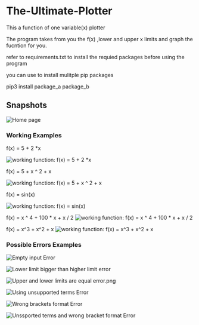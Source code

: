 # The-Ultimate-Plotter

This a function of one variable(x) plotter

The program takes from you the f(x) ,lower and upper x limits and graph the fucntion for you.

refer to requirements.txt to install the requied packages before using the program

you can use to install mulitple pip packages 

pip3 install package_a package_b 


## Snapshots

![Home page](/snapshots/homepage.png)

### Working Examples

f(x) = 5 + 2 *x

![working function: f(x) = 5 + 2 *x ](/snapshots/func1.png)

f(x) = 5 + x ^ 2 + x

![working function: f(x) = 5 + x ^ 2 + x](/snapshots/func2.png)

f(x) = sin(x)

![working function: f(x) = sin(x)](/snapshots/func3.png)

f(x) = x ^ 4 + 100 * x + x / 2
![working function: f(x) = x ^ 4 + 100 * x + x / 2](/snapshots/func4.png)

f(x) = x^3 + x^2 + x
![working function: f(x) = x^3 + x^2 + x](/snapshots/func5.png)


### Possible Errors Examples

![Empty input Error](/snapshots/empty_input_error.png)


![Lower limit bigger than higher limit error](/snapshots/lower_limit_bigger_than_higher_limit_error.png)


![Upper and lower limits are equal error.png](/snapshots/upper_and_lower_limits_are_equal_error.png)


![Using unsupported terms Error](/snapshots/unsupported_terms.png)

![Wrong brackets format Error](/snapshots/wrong_bracket.png)

![Unssported terms and wrong bracket format Error](/snapshots/unsupported_terms_and_wrong_bracket.png)


